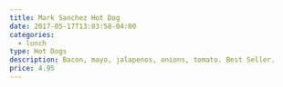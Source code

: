 ```yaml
---
title: Mark Sanchez Hot Dog
date: 2017-05-17T13:03:58-04:00
categories:
  - lunch
type: Hot Dogs
description: Bacon, mayo, jalapenos, onions, tomato. Best Seller.
price: 4.95
---
```

